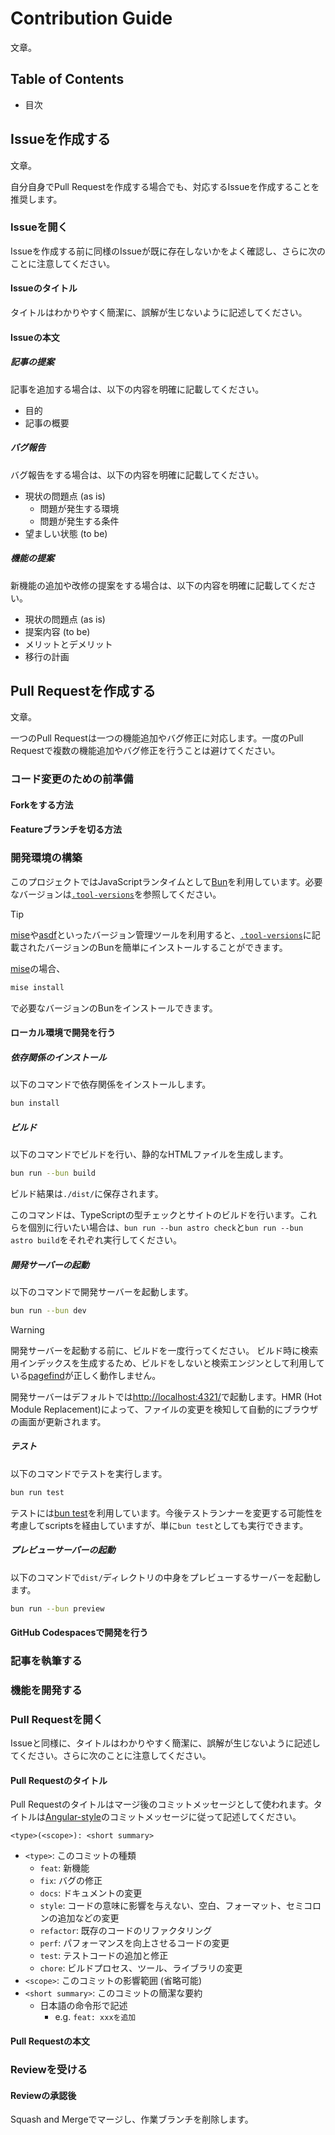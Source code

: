 # Contribution Guide

文章。

## Table of Contents

- 目次

## Issueを作成する

文章。

自分自身でPull Requestを作成する場合でも、対応するIssueを作成することを推奨します。

### Issueを開く

Issueを作成する前に同様のIssueが既に存在しないかをよく確認し、さらに次のことに注意してください。

#### Issueのタイトル

タイトルはわかりやすく簡潔に、誤解が生じないように記述してください。

#### Issueの本文

##### 記事の提案

記事を追加する場合は、以下の内容を明確に記載してください。

- 目的
- 記事の概要

##### バグ報告

バグ報告をする場合は、以下の内容を明確に記載してください。

- 現状の問題点 (as is)
  - 問題が発生する環境
  - 問題が発生する条件
- 望ましい状態 (to be)

##### 機能の提案

新機能の追加や改修の提案をする場合は、以下の内容を明確に記載してください。

- 現状の問題点 (as is)
- 提案内容 (to be)
- メリットとデメリット
- 移行の計画

## Pull Requestを作成する

文章。

一つのPull Requestは一つの機能追加やバグ修正に対応します。一度のPull Requestで複数の機能追加やバグ修正を行うことは避けてください。

### コード変更のための前準備

#### Forkをする方法

#### Featureブランチを切る方法

### 開発環境の構築

このプロジェクトではJavaScriptランタイムとして[Bun](https://bun.sh/)を利用しています。必要なバージョンは[`.tool-versions`](./.tool-versions)を参照してください。

<!-- prettier-ignore -->
> [!TIP]
> [mise](https://github.com/jdx/mise)や[asdf](https://asdf-vm.com/)といったバージョン管理ツールを利用すると、[`.tool-versions`](./.tool-versions)に記載されたバージョンのBunを簡単にインストールすることができます。
> 
> [mise](https://github.com/jdx/mise)の場合、
> ```sh
> mise install
> ```
> で必要なバージョンのBunをインストールできます。

#### ローカル環境で開発を行う

##### 依存関係のインストール

以下のコマンドで依存関係をインストールします。

```sh
bun install
```

##### ビルド

以下のコマンドでビルドを行い、静的なHTMLファイルを生成します。

```sh
bun run --bun build
```

ビルド結果は`./dist/`に保存されます。

このコマンドは、TypeScriptの型チェックとサイトのビルドを行います。これらを個別に行いたい場合は、`bun run --bun astro check`と`bun run --bun astro build`をそれぞれ実行してください。

##### 開発サーバーの起動

以下のコマンドで開発サーバーを起動します。

```sh
bun run --bun dev
```

> [!WARNING]
> 開発サーバーを起動する前に、ビルドを一度行ってください。
> ビルド時に検索用インデックスを生成するため、ビルドをしないと検索エンジンとして利用している[pagefind](https://pagefind.app/)が正しく動作しません。

開発サーバーはデフォルトでは[http://localhost:4321/](http://localhost:4321/)で起動します。HMR (Hot Module Replacement)によって、ファイルの変更を検知して自動的にブラウザの画面が更新されます。

##### テスト

以下のコマンドでテストを実行します。

```sh
bun run test
```

テストには[bun test](https://bun.sh/docs/cli/test)を利用しています。今後テストランナーを変更する可能性を考慮してscriptsを経由していますが、単に`bun test`としても実行できます。

##### プレビューサーバーの起動

以下のコマンドで`dist/`ディレクトリの中身をプレビューするサーバーを起動します。

```sh
bun run --bun preview
```

#### GitHub Codespacesで開発を行う

### 記事を執筆する

### 機能を開発する

### Pull Requestを開く

Issueと同様に、タイトルはわかりやすく簡潔に、誤解が生じないように記述してください。さらに次のことに注意してください。

#### Pull Requestのタイトル

Pull Requestのタイトルはマージ後のコミットメッセージとして使われます。タイトルは[Angular-style](https://github.com/angular/angular/blob/main/CONTRIBUTING.md#type)のコミットメッセージに従って記述してください。

```plaintext
<type>(<scope>): <short summary>
```

- `<type>`: このコミットの種類
  - `feat`: 新機能
  - `fix`: バグの修正
  - `docs`: ドキュメントの変更
  - `style`: コードの意味に影響を与えない、空白、フォーマット、セミコロンの追加などの変更
  - `refactor`: 既存のコードのリファクタリング
  - `perf`: パフォーマンスを向上させるコードの変更
  - `test`: テストコードの追加と修正
  - `chore`: ビルドプロセス、ツール、ライブラリの変更
- `<scope>`: このコミットの影響範囲 (省略可能)
- `<short summary>`: このコミットの簡潔な要約
  - 日本語の命令形で記述
    - e.g. `feat: xxxを追加`

#### Pull Requestの本文

### Reviewを受ける

#### Reviewの承認後

Squash and Mergeでマージし、作業ブランチを削除します。
